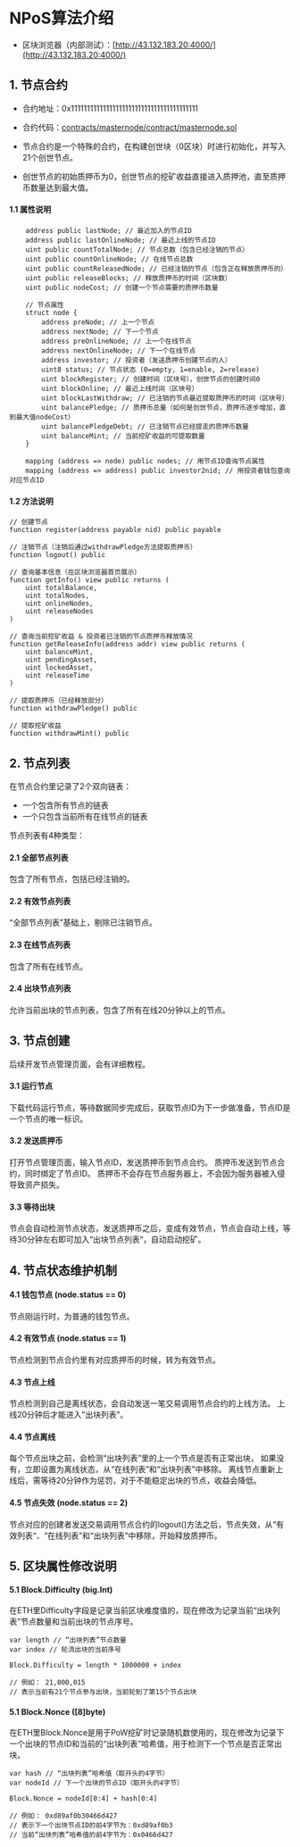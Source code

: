 # NPoS算法介绍

- 区块浏览器（内部测试）：[http://43.132.183.20:4000/](http://43.132.183.20:4000/)

## 1. 节点合约
- 合约地址：0x1111111111111111111111111111111111111111
- 合约代码：[contracts/masternode/contract/masternode.sol](https://github.com/rolong/mychain/blob/main/contracts/masternode/contract/masternode.sol)

- 节点合约是一个特殊的合约，在构建创世块（0区块）时进行初始化，并写入21个创世节点。
- 创世节点的初始质押币为0，创世节点的挖矿收益直接进入质押池，直至质押币数量达到最大值。

#### 1.1 属性说明

```
    address public lastNode; // 最近加入的节点ID
    address public lastOnlineNode; // 最近上线的节点ID
    uint public countTotalNode; // 节点总数（包含已经注销的节点）
    uint public countOnlineNode; // 在线节点总数
    uint public countReleasedNode; // 已经注销的节点（包含正在释放质押币的）
    uint public releaseBlocks; // 释放质押币的时间（区块数）
    uint public nodeCost; // 创建一个节点需要的质押币数量

    // 节点属性
    struct node {
        address preNode; // 上一个节点
        address nextNode; // 下一个节点
        address preOnlineNode; // 上一个在线节点
        address nextOnlineNode; // 下一个在线节点
        address investor; // 投资者（发送质押币创建节点的人）
        uint8 status; // 节点状态 (0=empty, 1=enable, 2=release)
        uint blockRegister; // 创建时间（区块号），创世节点的创建时间0
        uint blockOnline; // 最近上线时间（区块号）
        uint blockLastWithdraw; // 已注销的节点最近提取质押币的时间（区块号）
        uint balancePledge; // 质押币总量（如何是创世节点，质押币逐步增加，直到最大值nodeCost）
        uint balancePledgeDebt; // 已注销节点已经提走的质押币数量
        uint balanceMint; // 当前挖矿收益的可提取数量
    }

    mapping (address => node) public nodes; // 用节点ID查询节点属性
    mapping (address => address) public investor2nid; // 用投资者钱包查询对应节点ID
```

#### 1.2 方法说明

```
// 创建节点
function register(address payable nid) public payable

// 注销节点（注销后通过withdrawPledge方法提取质押币）
function logout() public

// 查询基本信息（在区块浏览器首页展示）
function getInfo() view public returns (
    uint totalBalance,
    uint totalNodes,
    uint onlineNodes,
    uint releaseNodes
)

// 查询当前挖矿收益 & 投资者已注销的节点质押币释放情况
function getReleaseInfo(address addr) view public returns (
    uint balanceMint,
    uint pendingAsset,
    uint lockedAsset,
    uint releaseTime
)

// 提取质押币（已经释放部分）
function withdrawPledge() public

// 提取挖矿收益
function withdrawMint() public
```

## 2. 节点列表
在节点合约里记录了2个双向链表：
- 一个包含所有节点的链表
- 一个只包含当前所有在线节点的链表

节点列表有4种类型：

#### 2.1 全部节点列表
包含了所有节点，包括已经注销的。
#### 2.2 有效节点列表
“全部节点列表”基础上，剔除已注销节点。
#### 2.3 在线节点列表
包含了所有在线节点。
#### 2.4 出块节点列表
允许当前出块的节点列表，包含了所有在线20分钟以上的节点。

## 3. 节点创建
后续开发节点管理页面，会有详细教程。
#### 3.1 运行节点
下载代码运行节点，等待数据同步完成后，获取节点ID为下一步做准备，节点ID是一个节点的唯一标识。

#### 3.2 发送质押币
打开节点管理页面，输入节点ID，发送质押币到节点合约。
质押币发送到节点合约，同时绑定了节点ID。
质押币不会存在节点服务器上，不会因为服务器被入侵导致资产损失。

#### 3.3 等待出块
节点会自动检测节点状态，发送质押币之后，变成有效节点，节点会自动上线，等待30分钟左右即可加入“出块节点列表”，自动启动挖矿。

## 4. 节点状态维护机制
#### 4.1 钱包节点 (node.status == 0)
节点刚运行时，为普通的钱包节点。

#### 4.2 有效节点 (node.status == 1)
节点检测到节点合约里有对应质押币的时候，转为有效节点。

#### 4.3 节点上线
节点检测到自己是离线状态，会自动发送一笔交易调用节点合约的上线方法。
上线20分钟后才能进入"出块列表"。

#### 4.4 节点离线
每个节点出块之前，会检测“出块列表”里的上一个节点是否有正常出块，
如果没有，立即设置为离线状态，从“在线列表”和“出块列表”中移除。
离线节点重新上线后，需等待20分钟作为惩罚，对于不能稳定出块的节点，收益会降低。

#### 4.5 节点失效 (node.status == 2)
节点对应的创建者发送交易调用节点合约的logout()方法之后，节点失效，从“有效列表“、“在线列表”和“出块列表”中移除，开始释放质押币。

## 5. 区块属性修改说明

#### 5.1 Block.Difficulty (big.Int)
在ETH里Difficulty字段是记录当前区块难度值的，现在修改为记录当前“出块列表”节点数量和当前出块的节点序号。

```
var length // “出块列表”节点数量
var index // 轮流出块的当前序号

Block.Difficulty = length * 1000000 + index

// 例如： 21,000,015
// 表示当前有21个节点参与出块，当前轮到了第15个节点出块
```

#### 5.1 Block.Nonce ([8]byte)
在ETH里Block.Nonce是用于PoW挖矿时记录随机数使用的，现在修改为记录下一个出块的节点ID和当前的“出块列表”哈希值，用于检测下一个节点是否正常出块。
```
var hash // “出块列表”哈希值（取开头的4字节）
var nodeId // 下一个出块的节点ID（取开头的4字节）

Block.Nonce = nodeId[0:4] + hash[0:4]

// 例如： 0xd89af0b30466d427
// 表示下一个出块节点ID的前4字节为：0xd89af0b3
// 当前“出块列表”哈希值的前4字节为：0x0466d427
```
